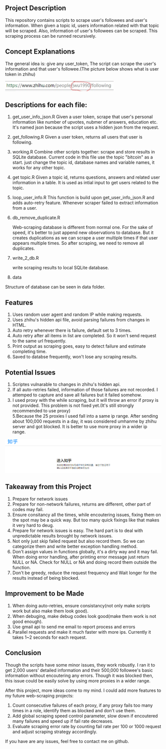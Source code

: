 ## Project Description
This repository contains scripts to scrape user's followees and user's information. When given a topic id, users information related with that topic will be scraped. Also, information of user's followees can be scraped. This scraping process can be runned recursively.

## Concept Explanations

The general idea is: give any user_token, The script can scrape the user's information and that user's followee.(The picture below shows what is user token in zhihu)

![user_token](www/Inkeduser_token_LI.jpg)



## Descriptions for each file:
1. get_user_info_json.R
  Given a user token, scrape that user's personal information like number of upvotes, nubmer of answers, education etc. It's named json because the script uses a hidden json from the request.

2. get_following.R
  Given a user token, returns all users that user is following. 

3. working.R
  Combine other scripts together: scrape and store results in SQLite database. Current code in this file use the topic "bitcoin" as a start. just change the topic id, database names and variable names, it works for any other topic.

4. get topic.R
  Given a topic id, returns questions, answers and related user information in a table. It is used as intial input to get users related to the topic.

5. loop_user_info.R
  This function is build upon get_user_info_json.R and adds auto-retry feature. Whenever scraper failed to extract information from a user.

6. db_remove_duplicate.R

   Web-scraping database is different from normal one. For the sake of speed, it's better to just append new observations to database. But it creates duplications as we can scrape a user multiple times if that user appears multiple times. So after scraping, we need to remove all duplicates.

7. write_2_db.R

   write scraping results to local SQLite database.
   
8. data

  Structure of database can be seen in data folder.

## Features

1. Uses random user agent and random IP while making requests.
1. Uses zhihu's hidden api file, avoid parsing failures from changes in HTML.
2. Auto retry whenever there is failure, default set to 3 times.
3. Auto retry after all items in list are completed. So it won't send request to the same url frequently.
4. Print output as scraping goes, easy to detect failure and estimate completing time.
5. Saved to databse frequently, won't lose any scraping results.

## Potential Issues

1. Scriptes vulnarable to changes in zhihu's hidden api.
3. If all auto-retries failed, information of those failures are not recorded. I attemped to capture and save all failures but it failed somehow.
4. I used proxy with the while scraping, but it will throw an error if proxy is not provided. This problem is not fixed yet.(It's still strongly recommended to use proxy)  
5.Because the 25 proxies I used fall into a same ip range. After sending about 100,000 requests in a day, it was considered umhanme by zhihu server and got blocked. It is better to use more proxy in a wider ip range.

![user_token](www/unhuman.PNG)

## Takeaway from this Project

1. Prepare for network issues
2. Prepare for non-network failures, returns are different, other part of codes may fail.
3. Ensure consitancy all the times, while encoutering issues, fixing  them on the spot may be a quick way. But too many quick fixings like that makes it very hard to deug.
4. Prepare for network issues is easy. The hard part is to deal with unpredictable results brought by network issues.
5. Not only just skip failed request but also record them. So we can categorize them and write better exception handling method.
6. Don't assign values in functions globally, it's a dirty way and it may fail. When doing error handling, after printing error message just return NULL or NA. Check for NULL or NA and doing record them outside the function.
7. Don't be greedy, reduce the request frequency and Wait longer for the results instead of being blocked.


## Improvement to be Made

1. When doing auto-retries, ensure consistancy(not only make scripts work but also make them look good).
2. When debuging, make debug codes look good(make them work is not good enough).
3. Use gmail api to send me email to report process and errors
5. Parallel requests and make it much faster with more ips. Currently it takes 1~2 seconds for each request.

## Conclusion

Though the scripts have some minor issues, they work robustly. I ran it to get 2,000 users' detailed information and their 500,000 followee's basic information without encoutering any errors. Though it was blocked then, this issue could be easily solve by using more proxies in a wider range.

After this project, more ideas come to my mind. I could add more features to my future web-scraping projects:  

1. Count consecutive failures of each proxy, if any proxy fails too many times in a role, identify them as blocked and don't use them.
2. Add global scraping speed control parameter, slow down if encoutered many failures and speed up if fail rate decreases.
3. Evaluate scraping error rate by counting fail rate per 100 or 1000 request and adjust scraping strategy accordingly.

If you have are any issues, feel free to contact me on github. 
